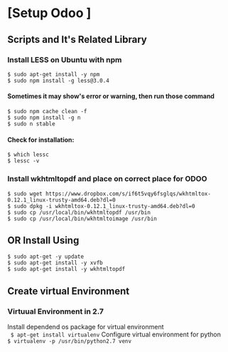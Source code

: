 # [Setup Odoo ]

## Scripts and It's Related Library

### Install LESS on Ubuntu with npm

```$ sudo apt-get install -y npm``` <br />
```$ sudo npm install -g less@3.0.4```
#### Sometimes it may show's error or warning, then run those command
```$ sudo npm cache clean -f```<br />
```$ sudo npm install -g n```<br />
```$ sudo n stable```<br />

#### Check for installation: 

```$ which lessc```  <br />
```$ lessc -v```

### Install wkhtmltopdf and place on correct place for ODOO 

```$ sudo wget https://www.dropbox.com/s/if6t5vqy6fsglqs/wkhtmltox-0.12.1_linux-trusty-amd64.deb?dl=0```<br />
```$ sudo dpkg -i wkhtmltox-0.12.1_linux-trusty-amd64.deb?dl=0```<br />
```$ sudo cp /usr/local/bin/wkhtmltopdf /usr/bin```<br />
```$ sudo cp /usr/local/bin/wkhtmltoimage /usr/bin```

## OR Install Using
```$ sudo apt-get -y update```<br />
```$ sudo apt-get install -y xvfb```<br />
```$ sudo apt-get install -y wkhtmltopdf```<br />

## Create virtual Environment 

### Virtuual Environment in 2.7
Install dependend os package for virtual environment  
``` $ apt-get install virtualenv```
Configure virtual environment for python  
```$ virtualenv -p /usr/bin/python2.7 venv```
